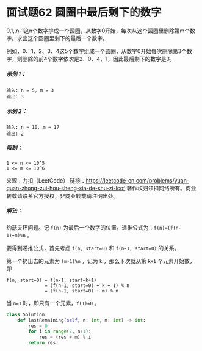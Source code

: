 # 面试题62 圆圈中最后剩下的数字

0,1,,n-1这n个数字排成一个圆圈，从数字0开始，每次从这个圆圈里删除第m个数字。求出这个圆圈里剩下的最后一个数字。

例如，0、1、2、3、4这5个数字组成一个圆圈，从数字0开始每次删除第3个数字，则删除的前4个数字依次是2、0、4、1，因此最后剩下的数字是3。

#####  示例 1：

```
输入: n = 5, m = 3
输出: 3
```

##### 示例 2：

```
输入: n = 10, m = 17
输出: 2
```

##### 限制：

```
1 <= n <= 10^5
1 <= m <= 10^6
```

来源：力扣（LeetCode）
链接：https://leetcode-cn.com/problems/yuan-quan-zhong-zui-hou-sheng-xia-de-shu-zi-lcof
著作权归领扣网络所有。商业转载请联系官方授权，非商业转载请注明出处。

##### 解法：

约瑟夫环问题。记 `f(n)` 为最后一个数字的位置，递推公式为：`f(n)=(f(n-1)+m)%n` 。

要得到递推公式，首先考虑 `f(n, start=0)` 和 `f(n-1, start=0)` 的关系。

第一个扔出去的元素为 `(m-1)%n` ，记为 `k` ，那么下次就从第 `k+1` 个元素开始数，即

```
f(n, start=0) = f(n-1, start=k+1)
              = (f(n-1, start=0) + k + 1) % n
              = (f(n-1, start=0) + m) % n
```

当 `n=1` 时，即只有一个元素，`f(1)=0` 。

```python
class Solution:
    def lastRemaining(self, n: int, m: int) -> int:
        res = 0
        for i in range(2, n+1):
            res = (res + m) % i
        return res
```

